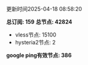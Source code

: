 更新时间2025-04-18 08:58:20

**总订阅: 159**
**总节点: 42824**
- vless节点: 15100
- hysteria2节点: 2

**google ping有效节点: 386**
